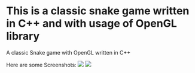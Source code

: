 # This is a classic snake game written in C++ and with usage of OpenGL library
A classic Snake game with OpenGL written in C++

Here are some Screenshots:
![](https://i.imgur.com/o1Gc1iL.png)
![](https://i.imgur.com/AoxYGxl.png)
